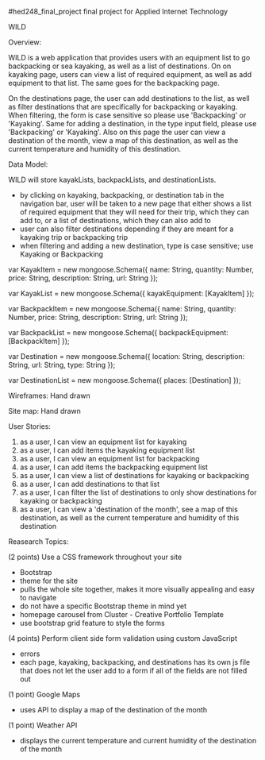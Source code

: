 #hed248_final_project
final project for Applied Internet Technology 


WILD 

Overview: 

WILD is a web application that provides users with an equipment list 
to go backpacking or sea kayaking, as well as a list of destinations. 
On on kayaking page, users can view a list of required equipment, as well 
as add equipment to that list. The same goes for the backpacking page. 

On the destinations page, the user can add destinations to the list, 
as well as filter destinations that are specifically for backpacking or 
kayaking. When filtering, the form is case sensitive so please use 'Backpacking'
or 'Kayaking'. Same for adding a destination, in the type input field, please use 
'Backpacking' or 'Kayaking'. Also on this page the user can view a destination of 
the month, view a map of this destination, as well as the current temperature and 
humidity of this destination. 

 

Data Model: 

WILD will store kayakLists, backpackLists, and destinationLists. 
- by clicking on kayaking, backpacking, or destination tab in the navigation bar, user will 
be taken to a new page that either shows a list of required equipment that they will 
need for their trip, which they can add to, or a list of destinations, which they can also add to 
- user can also filter destinations depending if they are meant for a kayaking trip or backpacking trip
- when filtering and adding a new destination, type is case sensitive; use Kayaking or Backpacking 

var KayakItem = new mongoose.Schema({
	name: String, 
	quantity: Number, 
	price: String, 
	description: String, 
	url: String 
}); 

var KayakList = new mongoose.Schema({
	kayakEquipment: [KayakItem]
}); 

var BackpackItem = new mongoose.Schema({
	name: String, 
	quantity: Number, 
	price: String, 
	description: String, 
	url: String 
}); 

var BackpackList = new mongoose.Schema({
	backpackEquipment: [BackpackItem]
}); 

var Destination = new mongoose.Schema({
	location: String, 
	description: String, 
	url: String, 
	type: String
}); 

var DestinationList = new mongoose.Schema({
	places: [Destination]
}); 


Wireframes: 
Hand drawn 

Site map: 
Hand drawn 

User Stories: 
1. as a user, I can view an equipment list for kayaking 
2. as a user, I can add items the kayaking equipment list  
3. as a user, I can view an equipment list for backpacking 
4. as a user, I can add items the backpacking equipment list  
5. as a user, I can view a list of destinations for kayaking or backpacking 
6. as a user, I can add destinations to that list
7. as a user, I can filter the list of destinations to only show destinations for 
kayaking or backpacking 
8. as a user, I can view a 'destination of the month', see a map of this destination, as well 
as the current temperature and humidity of this destination 

Reasearch Topics: 

(2 points) Use a CSS framework throughout your site
- Bootstrap 
- theme for the site 
- pulls the whole site together, makes it more visually appealing 
and easy to navigate 
- do not have a specific Bootstrap theme in mind yet 
- homepage carousel from Cluster - Creative Portfolio Template 
- use bootstrap grid feature to style the forms  

(4 points) Perform client side form validation using custom JavaScript 
- errors 
- each page, kayaking, backpacking, and destinations has its own js file 
that does not let the user add to a form if all of the fields are not filled out 

(1 point) Google Maps 
- uses API to display a map of the destination of the month 

(1 point) Weather API 
- displays the current temperature and current humidity of the destination of the month 


